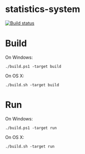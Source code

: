 # statistics-system
[![Build status](https://ci.appveyor.com/api/projects/status/axf92n1swioqmiej/branch/master?svg=true)](https://ci.appveyor.com/project/lehmamic/statistics-system/branch/master)

# Build
On Windows:
```
./build.ps1 -target build
```

On OS X:
```
./build.sh -target build
```

# Run
On Windows:
```
./build.ps1 -target run
```

On OS X:
```
./build.sh -target run
```
